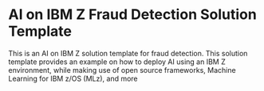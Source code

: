 # AI on IBM Z Fraud Detection Solution Template
This is an AI on IBM Z solution template for fraud detection. This solution template provides an example on how to deploy AI using an IBM Z environment, while making use of open source frameworks, Machine Learning for IBM z/OS (MLz), and more